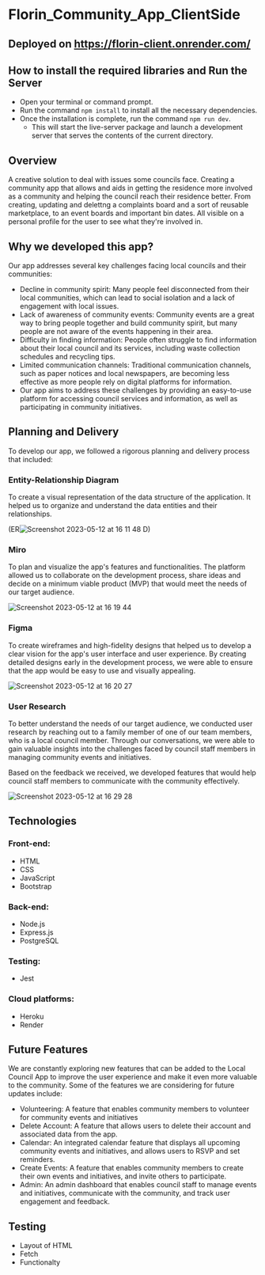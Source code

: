 # Florin_Community_App_ClientSide

## Deployed on https://florin-client.onrender.com/

## How to install the required libraries and Run the Server

- Open your terminal or command prompt.
- Run the command `npm install` to install all the necessary dependencies.
- Once the installation is complete, run the command `npm run dev`. 
  - This will start the live-server package and launch a development server that serves the contents of the current directory.

## Overview

A creative solution to deal with issues some councils face. Creating a community app that allows and aids in getting the residence more involved  as a community and helping the council reach their residence better. From creating, updating and delettng a complaints board and a sort of reusable marketplace, to an event boards and important bin dates. All visible on a personal profile for the user to see what they're involved in. 

## Why we developed this app?

Our app addresses several key challenges facing local councils and their communities:

- Decline in community spirit: Many people feel disconnected from their local communities, which can lead to social isolation and a lack of engagement with local issues.
- Lack of awareness of community events: Community events are a great way to bring people together and build community spirit, but many people are not aware of the events happening in their area.
- Difficulty in finding information: People often struggle to find information about their local council and its services, including waste collection schedules and recycling tips.
- Limited communication channels: Traditional communication channels, such as paper notices and local newspapers, are becoming less effective as more people rely on digital platforms for information.
- Our app aims to address these challenges by providing an easy-to-use platform for accessing council services and information, as well as participating in community initiatives.

## Planning and Delivery

To develop our app, we followed a rigorous planning and delivery process that included:

### Entity-Relationship Diagram 

To create a visual representation of the data structure of the application. It helped us to organize and understand the data entities and their relationships. 

(ER![Screenshot 2023-05-12 at 16 11 48](https://github.com/kenenx/Florin_Community_App_Client/assets/112406576/e8fe33f9-79b0-4365-aa67-37678ded015e)
D) 

### Miro 

To plan and visualize the app's features and functionalities. The platform allowed us to collaborate on the development process, share ideas and decide on a minimum viable product (MVP) that would meet the needs of our target audience.

![Screenshot 2023-05-12 at 16 19 44](https://github.com/kenenx/Florin_Community_App_Client/assets/112406576/877c1288-b017-4d57-8546-4dd5522ae9fe)


### Figma

To create wireframes and high-fidelity designs that helped us to develop a clear vision for the app's user interface and user experience. By creating detailed designs early in the development process, we were able to ensure that the app would be easy to use and visually appealing.

![Screenshot 2023-05-12 at 16 20 27](https://github.com/kenenx/Florin_Community_App_Client/assets/112406576/f16686fd-20a3-4fff-b83b-b221f5e79f96)

### User Research

To better understand the needs of our target audience, we conducted user research by reaching out to a family member of one of our team members, who is a local council member. Through our conversations, we were able to gain valuable insights into the challenges faced by council staff members in managing community events and initiatives.

Based on the feedback we received, we developed features that would help council staff members to communicate with the community effectively. 

![Screenshot 2023-05-12 at 16 29 28](https://github.com/kenenx/Florin_Community_App_Client/assets/112406576/ebddf9e3-8768-4f7d-b26f-1583717aee27)

## Technologies  

### Front-end:

- HTML
- CSS
- JavaScript
- Bootstrap

### Back-end:

- Node.js
- Express.js
- PostgreSQL

### Testing:

- Jest

### Cloud platforms:

- Heroku
- Render

## Future Features 

We are constantly exploring new features that can be added to the Local Council App to improve the user experience and make it even more valuable to the community. Some of the features we are considering for future updates include:

- Volunteering: A feature that enables community members to volunteer for community events and initiatives
- Delete Account: A feature that allows users to delete their account and associated data from the app.
- Calendar: An integrated calendar feature that displays all upcoming community events and initiatives, and allows users to RSVP and set reminders.
- Create Events: A feature that enables community members to create their own events and initiatives, and invite others to participate.
- Admin: An admin dashboard that enables council staff to manage events and initiatives, communicate with the community, and track user engagement and feedback.

## Testing
- Layout of HTML 
- Fetch 
- Functionalty 







